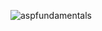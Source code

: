 ![aspfundamentals](https://github.com/user-attachments/assets/3cb0a7b7-e2c9-4348-95b7-c705160c0685)
